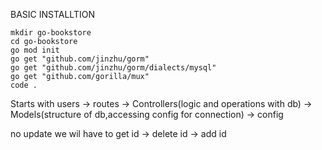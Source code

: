 

BASIC INSTALLTION
```
mkdir go-bookstore
cd go-bookstore
go mod init
go get "github.com/jinzhu/gorm"
go get "github.com/jinzhu/gorm/dialects/mysql"
go get "github.com/gorilla/mux"
code .
```



Starts with
users -> routes -> Controllers(logic and operations with db) -> Models(structure of db,accessing config for connection) -> config

no update we wil have to 
get id -> delete id ->  add id